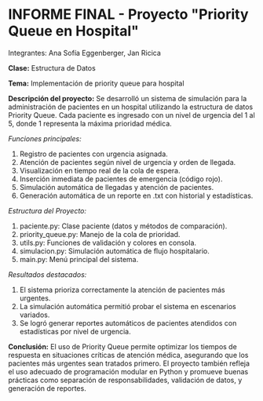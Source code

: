 # INFORME FINAL - Proyecto "Priority Queue en Hospital"
Integrantes: Ana Sofía Eggenberger, Jan Ricica 

**Clase:** Estructura de Datos

**Tema:** Implementación de priority queue para hospital

**Descripción del proyecto:** Se desarrolló un sistema de simulación para la administración de pacientes en un hospital utilizando la estructura de datos Priority Queue. 
Cada paciente es ingresado con un nivel de urgencia del 1 al 5, donde 1 representa la máxima prioridad médica.

_Funciones principales:_
1. Registro de pacientes con urgencia asignada.
2. Atención de pacientes según nivel de urgencia y orden de llegada.
3. Visualización en tiempo real de la cola de espera.
4. Inserción inmediata de pacientes de emergencia (código rojo).
5. Simulación automática de llegadas y atención de pacientes.
6. Generación automática de un reporte en .txt con historial y estadísticas.

_Estructura del Proyecto:_
1. paciente.py: Clase paciente (datos y métodos de comparación).
2. priority_queue.py: Manejo de la cola de prioridad.
3. utils.py: Funciones de validación y colores en consola.
4. simulacion.py: Simulación automática de flujo hospitalario.
5. main.py: Menú principal del sistema.

_Resultados destacados:_
1. El sistema prioriza correctamente la atención de pacientes más urgentes.
2. La simulación automática permitió probar el sistema en escenarios variados.
3. Se logró generar reportes automáticos de pacientes atendidos con estadísticas por nivel de urgencia.

**Conclusión:** El uso de Priority Queue permite optimizar los tiempos de respuesta en situaciones críticas de atención médica, asegurando que los pacientes más urgentes sean tratados primero. 
El proyecto también refleja el uso adecuado de programación modular en Python y promueve buenas prácticas como separación de responsabilidades, validación de datos, y generación de reportes.
